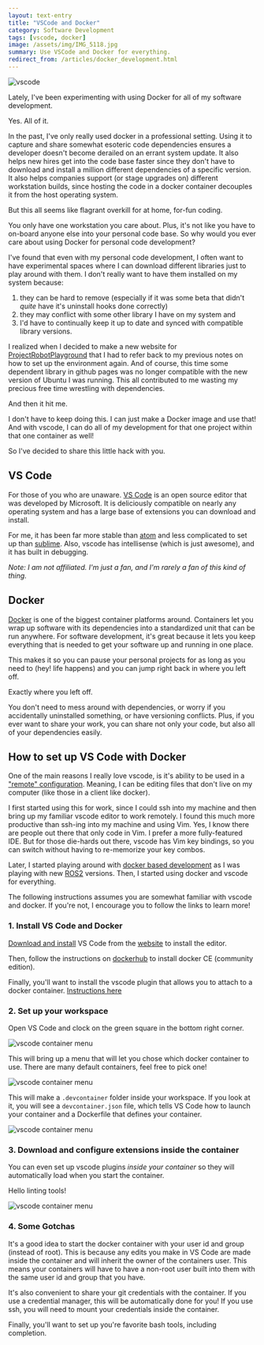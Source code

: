 ```yaml
---
layout: text-entry
title: "VSCode and Docker"
category: Software Development
tags: [vscode, docker]
image: /assets/img/IMG_5118.jpg
summary: Use VSCode and Docker for everything.
redirect_from: /articles/docker_development.html
---
```


![vscode](/assets/img/IMG_5118.jpg#left)

Lately, I've been experimenting with using Docker for all of my software development.

Yes. All of it.

In the past, I've only really used docker in a professional setting. Using it to capture and share somewhat esoteric code dependencies ensures a developer doesn't become derailed on an errant system update. It also helps new hires get into the code base faster since they don't have to download and install a million different dependencies of a specific version. It also helps companies support (or stage upgrades on) different workstation builds, since hosting the code in a docker container decouples it from the host operating system.  

But this all seems like flagrant overkill for at home, for-fun coding.  

You only have one workstation you care about. Plus, it's not like you have to on-board anyone else into your personal code base. So why would you ever care about using Docker for personal code development?  

I've found that even with my personal code development, I often want to have experimental spaces where I can download different libraries just to play around with them. I don't really want to have them installed on my system because:

1. they can be hard to remove (especially if it was some beta that didn't *quite* have it's uninstall hooks done correctly)
2. they may conflict with some other library I have on my system and
3. I'd have to continually keep it up to date and synced with compatible library versions.

I realized when I decided to make a new website for [ProjectRobotPlayground](http://projectrobotplayground.com) that I had to refer back to my previous notes on how to set up the environment again. And of course, this time some dependent library in github pages was no longer compatible with the new version of Ubuntu I was running. This all contributed to me wasting my precious free time wrestling with dependencies.  

And then it hit me.

I don't have to keep doing this. I can just make a Docker image and use that! And with vscode, I can do all of my development for that one project within that one container as well!  

So I've decided to share this little hack with you.

## VS Code

For those of you who are unaware. [VS Code](https://code.visualstudio.com/) is an open source editor that was developed by Microsoft.  It is deliciously compatible on nearly any operating system and has a large base of extensions you can download and install.

For me, it has been far more stable than [atom](https://atom.io/) and less complicated to set up than [sublime](https://www.sublimetext.com/).  Also, vscode has intellisense (which is just awesome), and it has built in debugging.  

_Note: I am not affiliated. I'm just a fan, and I'm rarely a fan of this kind of thing._

## Docker

[Docker](https://www.docker.com/) is one of the biggest container platforms around.  Containers let you wrap up software with its dependencies into a standardized unit that can be run anywhere.  For software development, it's great because it lets you keep everything that is needed to get your software up and running in one place.

This makes it so you can pause your personal projects for as long as you need to (hey! life happens) and you can jump right back in where you left off.  

Exactly where you left off.

You don't need to mess around with dependencies, or worry if you accidentally uninstalled something, or have versioning conflicts.  Plus, if you ever want to share your work, you can share not only your code, but also all of your dependencies easily.

## How to set up VS Code with Docker

One of the main reasons I really love vscode, is it's ability to be used in a ["remote" configuration](https://code.visualstudio.com/docs/remote/remote-overview).  Meaning, I can be editing files that don't live on my computer (like those in a client like docker).

I first started using this for work, since I could ssh into my machine and then bring up my familiar vscode editor to work remotely.  I found this much more productive than ssh-ing into my machine and using Vim.  Yes, I know there are people out there that only code in Vim.  I prefer a more fully-featured IDE.  But for those die-hards out there, vscode has Vim key bindings, so you can switch without having to re-memorize your key combos.

Later, I started playing around with [docker based development](https://github.com/athackst/workstation_setup/tree/master/examples) as I was playing with new [ROS2](https://index.ros.org/doc/ros2/) versions.  Then, I started using docker and vscode for everything.

The following instructions assumes you are somewhat familiar with vscode and docker.  If you're not, I encourage you to follow the links to learn more!

### 1. Install VS Code and Docker

[Download and install](https://code.visualstudio.com/download) VS Code from the [website](https://code.visualstudio.com/) to install the editor.

Then, follow the instructions on [dockerhub](https://docs.docker.com/get-docker/) to install docker CE (community edition).

Finally, you'll want to install the vscode plugin that allows you to attach to a docker container. [Instructions here](https://marketplace.visualstudio.com/items?itemName=ms-vscode-remote.remote-containers)

### 2. Set up your workspace

Open VS Code and clock on the green square in the bottom right corner.

![vscode container menu](/assets/img/vscode_container_open_ss.png)

This will bring up a menu that will let you chose which docker container to use.  There are many default containers, feel free to pick one!  

![vscode container menu](/assets/img/vscode_container_menu_ss.png)

This will make a `.devcontainer` folder inside your workspace.  If you look at it, you will see a `devcontainer.json` file, which tells VS Code how to launch your container and a Dockerfile that defines your container.

![vscode container menu](/assets/img/vscode_container_devcontainer_ss.png)

### 3. Download and configure extensions inside the container

You can even set up vscode plugins _inside your container_ so they will automatically load when you start the container.

Hello linting tools!

![vscode container menu](/assets/img/vscode_extensions_ss.png)

### 4. Some Gotchas

It's a good idea to start the docker container with your user id and group (instead of root). This is because any edits you make in VS Code are made inside the container and will inherit the owner of the containers user.  This means your containers will have to have a non-root user built into them with the same user id and group that you have.

It's also convenient to share your git credentials with the container.  If you use a credential manager, this will be automatically done for you!  If you use ssh, you will need to mount your credentials inside the container.

Finally, you'll want to set up you're favorite bash tools, including completion.
